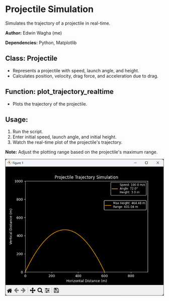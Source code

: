 # Projectile Simulation
Simulates the trajectory of a projectile in real-time.

**Author:** Edwin Wagha (me)

**Dependencies:** Python, Matplotlib

## Class: Projectile
- Represents a projectile with speed, launch angle, and height.
- Calculates position, velocity, drag force, and acceleration due to drag.

## Function: plot_trajectory_realtime
- Plots the trajectory of the projectile.

## Usage:
1. Run the script.
2. Enter initial speed, launch angle, and initial height.
3. Watch the real-time plot of the projectile's trajectory.

**Note:** Adjust the plotting range based on the projectile's maximum range.

![Simulation Preview](image.png)
